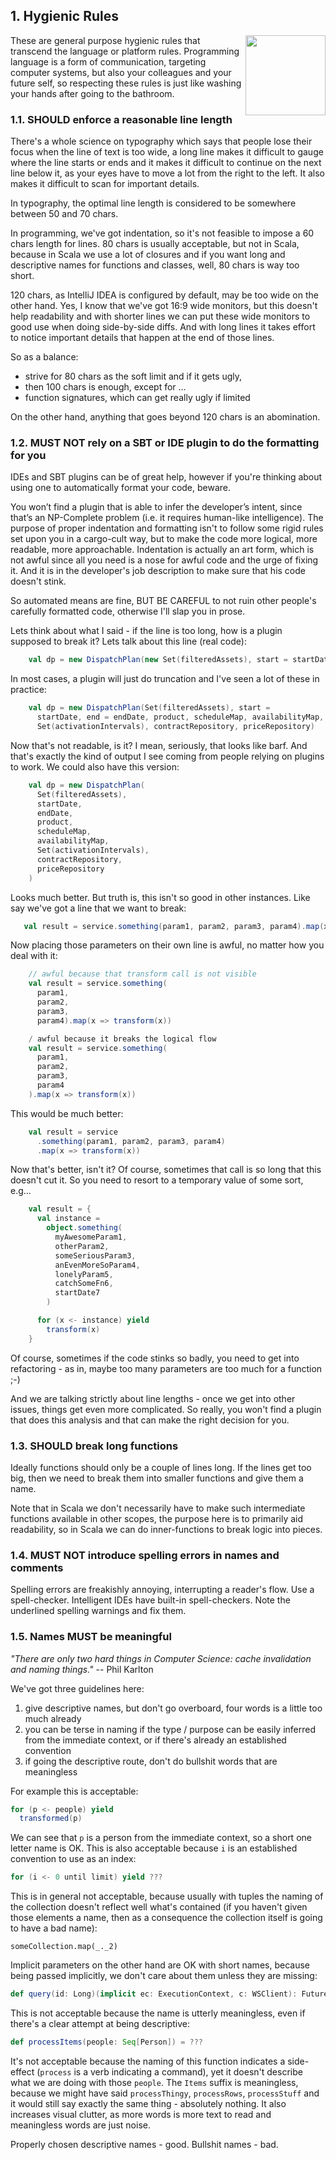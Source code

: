 ## 1. Hygienic Rules

<img src="https://raw.githubusercontent.com/monifu/scala-best-practices/master/assets/scala-logo-256.png"  align="right" width="128" height="128" />

These are general purpose hygienic rules that transcend the language
or platform rules. Programming language is a form of communication,
targeting computer systems, but also your colleagues and your future
self, so respecting these rules is just like washing your hands after
going to the bathroom.

### 1.1. SHOULD enforce a reasonable line length

There's a whole science on typography which says that people lose
their focus when the line of text is too wide, a long line makes it
difficult to gauge where the line starts or ends and it makes it
difficult to continue on the next line below it, as your eyes have to
move a lot from the right to the left. It also makes it difficult to
scan for important details.

In typography, the optimal line length is considered to be somewhere
between 50 and 70 chars.

In programming, we've got indentation, so it's not feasible to impose
a 60 chars length for lines. 80 chars is usually acceptable, but not
in Scala, because in Scala we use a lot of closures and if you want
long and descriptive names for functions and classes, well, 80 chars
is way too short.

120 chars, as IntelliJ IDEA is configured by default, may be too wide
on the other hand.  Yes, I know that we've got 16:9 wide monitors, but
this doesn't help readability and with shorter lines we can put these
wide monitors to good use when doing side-by-side diffs. And with long
lines it takes effort to notice important details that happen at the
end of those lines.

So as a balance:

- strive for 80 chars as the soft limit and if it gets ugly,
- then 100 chars is enough, except for ...
- function signatures, which can get really ugly if limited

On the other hand, anything that goes beyond 120 chars is an abomination.

### 1.2. MUST NOT rely on a SBT or IDE plugin to do the formatting for you

IDEs and SBT plugins can be of great help, however if you're thinking
about using one to automatically format your code, beware.

You won’t find a plugin that is able to infer the developer’s intent,
since that’s an NP-Complete problem (i.e. it requires human-like
intelligence). The purpose of proper indentation and formatting isn't
to follow some rigid rules set upon you in a cargo-cult way, but to
make the code more logical, more readable, more
approachable. Indentation is actually an art form, which is not awful
since all you need is a nose for awful code and the urge of fixing
it. And it is in the developer's job description to make sure that his
code doesn't stink.

So automated means are fine, BUT BE CAREFUL to not ruin other people's
carefully formatted code, otherwise I'll slap you in prose.

Lets think about what I said - if the line is too long, how is a
plugin supposed to break it? Lets talk about this line (real code):

```scala
    val dp = new DispatchPlan(new Set(filteredAssets), start = startDate, end = endDate, product, scheduleMap, availabilityMap, Set(activationIntervals.get), contractRepository, priceRepository)
```

In most cases, a plugin will just do truncation and I've seen a lot of these in practice:

```scala
    val dp = new DispatchPlan(Set(filteredAssets), start = 
      startDate, end = endDate, product, scheduleMap, availabilityMap, 
      Set(activationIntervals), contractRepository, priceRepository)
```

Now that's not readable, is it? I mean, seriously, that looks like
barf. And that's exactly the kind of output I see coming from people
relying on plugins to work. We could also have this version:

```scala
    val dp = new DispatchPlan(
      Set(filteredAssets), 
      startDate, 
      endDate, 
      product, 
      scheduleMap, 
      availabilityMap, 
      Set(activationIntervals),
      contractRepository, 
      priceRepository
    )
```

Looks much better. But truth is, this isn't so good in other
instances. Like say we've got a line that we want to break:

```scala
   val result = service.something(param1, param2, param3, param4).map(x => transform(x))
```

Now placing those parameters on their own line is awful, no matter how you deal with it:

```scala
    // awful because that transform call is not visible
    val result = service.something(
      param1, 
      param2, 
      param3, 
      param4).map(x => transform(x))

    / awful because it breaks the logical flow 
    val result = service.something(
      param1, 
      param2, 
      param3, 
      param4
    ).map(x => transform(x))
```

This would be much better:

```scala
    val result = service
      .something(param1, param2, param3, param4)
      .map(x => transform(x))
```

Now that's better, isn't it? Of course, sometimes that call is so long
that this doesn't cut it. So you need to resort to a temporary value
of some sort, e.g...

```scala
    val result = {
      val instance = 
        object.something(
          myAwesomeParam1, 
          otherParam2, 
          someSeriousParam3, 
          anEvenMoreSoParam4,
          lonelyParam5,
          catchSomeFn6,
          startDate7
        )

      for (x <- instance) yield 
        transform(x)
    }
```

Of course, sometimes if the code stinks so badly, you need to get into
refactoring - as in, maybe too many parameters are too much for a
function ;-)

And we are talking strictly about line lengths - once we get into
other issues, things get even more complicated. So really, you won't
find a plugin that does this analysis and that can make the right
decision for you.

### 1.3. SHOULD break long functions

Ideally functions should only be a couple of lines long. If the lines
get too big, then we need to break them into smaller functions and
give them a name.

Note that in Scala we don't necessarily have to make such intermediate
functions available in other scopes, the purpose here is to primarily
aid readability, so in Scala we can do inner-functions to break logic
into pieces.

### 1.4. MUST NOT introduce spelling errors in names and comments

Spelling errors are freakishly annoying, interrupting a reader's flow.
Use a spell-checker. Intelligent IDEs have built-in
spell-checkers. Note the underlined spelling warnings and fix them.

### 1.5. Names MUST be meaningful

*"There are only two hard things in Computer Science: cache
invalidation and naming things."* -- Phil Karlton

We've got three guidelines here:

1. give descriptive names, but don't go overboard, four words is a
   little too much already
2. you can be terse in naming if the type / purpose can be easily
   inferred from the immediate context, or if there's already an
   established convention
3. if going the descriptive route, don't do bullshit words that are
   meaningless

For example this is acceptable:

```scala
for (p <- people) yield
  transformed(p)
```

We can see that `p` is a person from the immediate context, so a short
one letter name is OK. This is also acceptable because `i` is an
established convention to use as an index:

```scala
for (i <- 0 until limit) yield ???
```

This is in general not acceptable, because usually with tuples the
naming of the collection doesn't reflect well what's contained (if you
haven't given those elements a name, then as a consequence the
collection itself is going to have a bad name):

```
someCollection.map(_._2)
```

Implicit parameters on the other hand are OK with short names, because
being passed implicitly, we don't care about them unless they are
missing:

```scala
def query(id: Long)(implicit ec: ExecutionContext, c: WSClient): Future[Response]
```

This is not acceptable because the name is utterly meaningless, even
if there's a clear attempt at being descriptive:

```scala
def processItems(people: Seq[Person]) = ???
```

It's not acceptable because the naming of this function indicates a
side-effect (`process` is a verb indicating a command), yet it doesn't
describe what we are doing with those `people`. The `Items` suffix is
meaningless, because we might have said `processThingy`,
`processRows`, `processStuff` and it would still say exactly the same
thing - absolutely nothing. It also increases visual clutter, as more
words is more text to read and meaningless words are just noise.

Properly chosen descriptive names - good. Bullshit names - bad.


